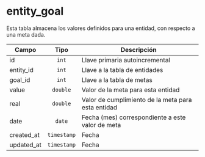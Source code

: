 # entity_goal

Esta tabla almacena los valores definidos para una entidad, con respecto a una meta dada.

| Campo        | Tipo           | Descripción  |
| ------------- |:-------------:| ----- |
| id | `int` | Llave primaria autoincremental |
| entity_id | `int` | Llave a la tabla de entidades |
| goal_id | `int` | Llave a la tabla de metas |
| value | `double` | Valor de la meta para esta entidad |
| real | `double` | Valor de cumplimiento de la meta para esta entidad |
| date | `date` | Fecha (mes) correspondiente a este valor de meta |
| created_at | `timestamp` | Fecha |
| updated_at | `timestamp` | Fecha |
